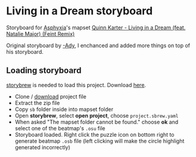 # Living in a Dream storyboard

Storyboard for [Asphyxia](https://osu.ppy.sh/users/1715720)'s mapset [Quinn Karter - Living in a Dream (feat. Natalie Major) (Feint Remix)](https://osu.ppy.sh/beatmapsets/1602640)

Original storyboard by [-Ady](https://osu.ppy.sh/users/4414426), I enchanced and added more things on top of his storyboard.

## Loading storyboard

[storybrew](https://github.com/Damnae/storybrew) is needed to load this project. Download [here](https://github.com/Damnae/storybrew/releases/download/1.80/storybrew.1.80.zip).

- Clone / [download](https://github.com/Apis035/living-in-a-dream-sb/archive/refs/heads/master.zip) project file
- Extract the zip file
- Copy `sb` folder inside into mapset folder
- Open **storybrew**, select **open project**, choose `project.sbrew.yaml`
- When asked "The mapset folder cannot be found." choose **ok** and select one of the beatmap's `.osu` file
- Storyboard loaded. Right click the puzzle icon on bottom right to generate beatmap `.osb` file (left clicking will make the circle highlight generated incorrectly)
